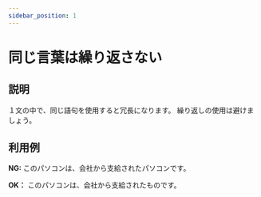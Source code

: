 ```yaml
---
sidebar_position: 1
---
```


# 同じ言葉は繰り返さない
## 説明
１文の中で、同じ語句を使用すると冗長になります。
繰り返しの使用は避けましょう。

## 利用例
**NG:**
このパソコンは、会社から支給されたパソコンです。

**OK：**
このパソコンは、会社から支給されたものです。
